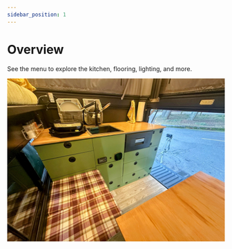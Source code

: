 ```yaml
---
sidebar_position: 1
---
```


# Overview

See the menu to explore the kitchen, flooring, lighting, and more.

![Picture of the interior](./img/inside.jpg)

